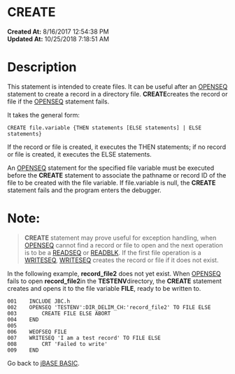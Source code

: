 # CREATE

**Created At:** 8/16/2017 12:54:38 PM  
**Updated At:** 10/25/2018 7:18:51 AM  


# Description

This statement is intended to create files. It can be useful after an [OPENSEQ](277543-openseq) statement to create a record in a directory file. **CREATE**creates the record or file if the [OPENSEQ](277543-openseq) statement fails.

It takes the general form:

```
CREATE file.variable {THEN statements [ELSE statements] | ELSE statements}
```

If the record or file is created, it executes the THEN statements; if no record or file is created, it executes the ELSE statements.

An [OPENSEQ](277543-openseq) statement for the specified file variable must be executed before the **CREATE** statement to associate the pathname or record ID of the file to be created with the file variable. If file.variable is null, the **CREATE** statement fails and the program enters the debugger.

# Note:


> **CREATE** statement may prove useful for exception handling, when [OPENSEQ](277543-openseq) cannot find a record or file to open and the next operation is to be a [READSEQ](278773-readseq) or [READBLK](277637-readblk). If the first file operation is a [WRITESEQ](279570-writeseq), [WRITESEQ](279570-writeseq) creates the record or file if it does not exist.


In the following example, **record\_file2** does not yet exist. When [OPENSEQ](277543-openseq) fails to open **record\_file2**in the **TESTENV**directory, the **CREATE** statement creates and opens it to the file variable **FILE**, ready to be written to.

```
001    INCLUDE JBC.h
002    OPENSEQ 'TESTENV':DIR_DELIM_CH:'record_file2' TO FILE ELSE
003        CREATE FILE ELSE ABORT
004    END
005
006    WEOFSEQ FILE
007    WRITESEQ 'I am a test record' TO FILE ELSE
008        CRT 'Failed to write'
009    END
```



Go back to [jBASE BASIC](263498-jbase-basic).


